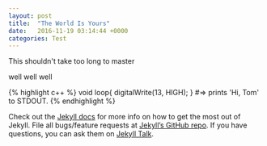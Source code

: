 ```yaml
---
layout: post
title:  "The World Is Yours"
date:   2016-11-19 03:14:44 +0000
categories: Test
---
```

This shouldn't take too long to master

well well well

{% highlight c++ %}
void loop{
	digitalWrite(13, HIGH);
}
#=> prints 'Hi, Tom' to STDOUT.
{% endhighlight %}

Check out the [Jekyll docs][jekyll-docs] for more info on how to get the most out of Jekyll. File all bugs/feature requests at [Jekyll’s GitHub repo][jekyll-gh]. If you have questions, you can ask them on [Jekyll Talk][jekyll-talk].

[jekyll-docs]: http://jekyllrb.com/docs/home
[jekyll-gh]:   https://github.com/jekyll/jekyll
[jekyll-talk]: https://talk.jekyllrb.com/

